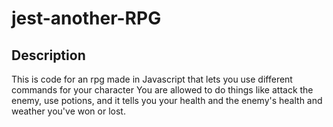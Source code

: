 # jest-another-RPG
## Description

This is code for an rpg made in Javascript that lets you use different commands for your character
You are allowed to do things like attack the enemy, use potions, and it tells you your health and the enemy's health and weather you've won or lost. 

